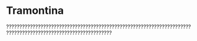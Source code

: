 # Tramontina
??????????????????????????????????????????????????????????????????????????????????????????????????????????????

